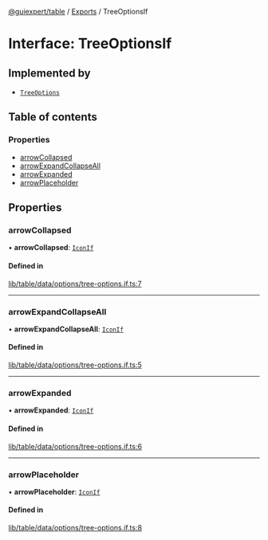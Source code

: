 [@guiexpert/table](../README.md) / [Exports](../modules.md) / TreeOptionsIf

# Interface: TreeOptionsIf

## Implemented by

- [`TreeOptions`](../classes/TreeOptions.md)

## Table of contents

### Properties

- [arrowCollapsed](TreeOptionsIf.md#arrowcollapsed)
- [arrowExpandCollapseAll](TreeOptionsIf.md#arrowexpandcollapseall)
- [arrowExpanded](TreeOptionsIf.md#arrowexpanded)
- [arrowPlaceholder](TreeOptionsIf.md#arrowplaceholder)

## Properties

### arrowCollapsed

• **arrowCollapsed**: [`IconIf`](IconIf.md)

#### Defined in

[lib/table/data/options/tree-options.if.ts:7](https://github.com/guiexperttable/ge-table/blob/65066c0/libs/table/src/lib/table/data/options/tree-options.if.ts#L7)

___

### arrowExpandCollapseAll

• **arrowExpandCollapseAll**: [`IconIf`](IconIf.md)

#### Defined in

[lib/table/data/options/tree-options.if.ts:5](https://github.com/guiexperttable/ge-table/blob/65066c0/libs/table/src/lib/table/data/options/tree-options.if.ts#L5)

___

### arrowExpanded

• **arrowExpanded**: [`IconIf`](IconIf.md)

#### Defined in

[lib/table/data/options/tree-options.if.ts:6](https://github.com/guiexperttable/ge-table/blob/65066c0/libs/table/src/lib/table/data/options/tree-options.if.ts#L6)

___

### arrowPlaceholder

• **arrowPlaceholder**: [`IconIf`](IconIf.md)

#### Defined in

[lib/table/data/options/tree-options.if.ts:8](https://github.com/guiexperttable/ge-table/blob/65066c0/libs/table/src/lib/table/data/options/tree-options.if.ts#L8)
